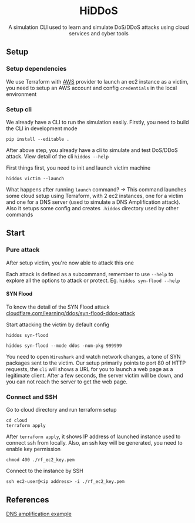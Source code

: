 <h1 align="center">HiDDoS</h1>
<p align="center">A simulation CLI used to learn and simulate DoS/DDoS attacks using cloud services and cyber tools</p>

## Setup

### Setup dependencies

We use Terraform with [AWS](https://docs.aws.amazon.com/) provider to launch an ec2 instance as a victim, you need to setup an AWS account and config `credentials` in the local environment

### Setup cli

We already have a CLI to run the simulation easily. Firstly, you need to build the CLI in development mode

```shell
pip install --editable .
```

After above step, you already have a cli to simulate and test DoS/DDoS attack. View detail of the cli `hiddos --help`

First things first, you need to init and launch victim machine

```shell
hiddos victim --launch
```

What happens after running `launch` command?
-> This command launches some cloud setup using Terraform, with 2 ec2 instances, one for a victim and one for a DNS server (used to simulate a DNS Amplification attack). Also it setups some config and creates `.hiddos` directory used by other commands

## Start

### Pure attack

After setup victim, you're now able to attack this one

Each attack is defined as a subcommand, remember to use `--help` to explore all the options to attack or protect. Eg. `hiddos syn-flood --help`

#### SYN Flood

To know the detail of the SYN Flood attack [cloudflare.com/learning/ddos/syn-flood-ddos-attack](https://www.cloudflare.com/learning/ddos/syn-flood-ddos-attack/)

Start attacking the victim by default config

```shell
hiddos syn-flood
```

```shell
hiddos syn-flood --mode ddos -num-pkg 999999
```

You need to open `Wireshark` and watch network changes, a tone of SYN packages sent to the victim. Our setup primarily points to port 80 of HTTP requests, the `cli` will shows a URL for you to launch a web page as a legitimate client. After a few seconds, the server victim will be down, and you can not reach the server to get the web page.

### Connect and SSH

Go to cloud directory and run terraform setup

```shell
cd cloud
terraform apply
```

After `terraform apply`, it shows IP address of launched instance used to connect ssh from locally. Also, an ssh key will be generated, you need to enable key permission

```shell
chmod 400 ./rf_ec2_key.pem
```

Connect to the instance by SSH

```shell
ssh ec2-user@<ip address> -i ./rf_ec2_key.pem
```

## References

[DNS amplification example](https://gist.github.com/thom-s/7b3fcdcb88c0670167ccdd6ebca3c924?permalink_comment_id=3578341)
